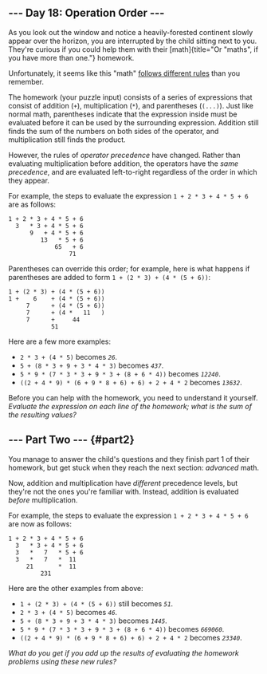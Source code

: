 ## \-\-- Day 18: Operation Order \-\--

As you look out the window and notice a heavily-forested continent
slowly appear over the horizon, you are interrupted by the child sitting
next to you. They\'re curious if you could help them with their
[math]{title="Or \"maths\", if you have more than one."} homework.

Unfortunately, it seems like this \"math\" [follows different
rules](https://www.youtube.com/watch?v=3QtRK7Y2pPU&t=15) than you
remember.

The homework (your puzzle input) consists of a series of expressions
that consist of addition (`+`), multiplication (`*`), and parentheses
(`(...)`). Just like normal math, parentheses indicate that the
expression inside must be evaluated before it can be used by the
surrounding expression. Addition still finds the sum of the numbers on
both sides of the operator, and multiplication still finds the product.

However, the rules of *operator precedence* have changed. Rather than
evaluating multiplication before addition, the operators have the *same
precedence*, and are evaluated left-to-right regardless of the order in
which they appear.

For example, the steps to evaluate the expression
`1 + 2 * 3 + 4 * 5 + 6` are as follows:

    1 + 2 * 3 + 4 * 5 + 6
      3   * 3 + 4 * 5 + 6
          9   + 4 * 5 + 6
             13   * 5 + 6
                 65   + 6
                     71

Parentheses can override this order; for example, here is what happens
if parentheses are added to form `1 + (2 * 3) + (4 * (5 + 6))`:

    1 + (2 * 3) + (4 * (5 + 6))
    1 +    6    + (4 * (5 + 6))
         7      + (4 * (5 + 6))
         7      + (4 *   11   )
         7      +     44
                51

Here are a few more examples:

-   `2 * 3 + (4 * 5)` becomes *`26`*.
-   `5 + (8 * 3 + 9 + 3 * 4 * 3)` becomes *`437`*.
-   `5 * 9 * (7 * 3 * 3 + 9 * 3 + (8 + 6 * 4))` becomes *`12240`*.
-   `((2 + 4 * 9) * (6 + 9 * 8 + 6) + 6) + 2 + 4 * 2` becomes *`13632`*.

Before you can help with the homework, you need to understand it
yourself. *Evaluate the expression on each line of the homework; what is
the sum of the resulting values?*


## \-\-- Part Two \-\-- {#part2}

You manage to answer the child\'s questions and they finish part 1 of
their homework, but get stuck when they reach the next section:
*advanced* math.

Now, addition and multiplication have *different* precedence levels, but
they\'re not the ones you\'re familiar with. Instead, addition is
evaluated *before* multiplication.

For example, the steps to evaluate the expression
`1 + 2 * 3 + 4 * 5 + 6` are now as follows:

    1 + 2 * 3 + 4 * 5 + 6
      3   * 3 + 4 * 5 + 6
      3   *   7   * 5 + 6
      3   *   7   *  11
         21       *  11
             231

Here are the other examples from above:

-   `1 + (2 * 3) + (4 * (5 + 6))` still becomes *`51`*.
-   `2 * 3 + (4 * 5)` becomes *`46`*.
-   `5 + (8 * 3 + 9 + 3 * 4 * 3)` becomes *`1445`*.
-   `5 * 9 * (7 * 3 * 3 + 9 * 3 + (8 + 6 * 4))` becomes *`669060`*.
-   `((2 + 4 * 9) * (6 + 9 * 8 + 6) + 6) + 2 + 4 * 2` becomes *`23340`*.

*What do you get if you add up the results of evaluating the homework
problems using these new rules?*
